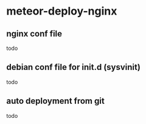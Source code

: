 # meteor-deploy-nginx

## nginx conf file
todo

## debian conf file for init.d (sysvinit)
todo

## auto deployment from git
todo
